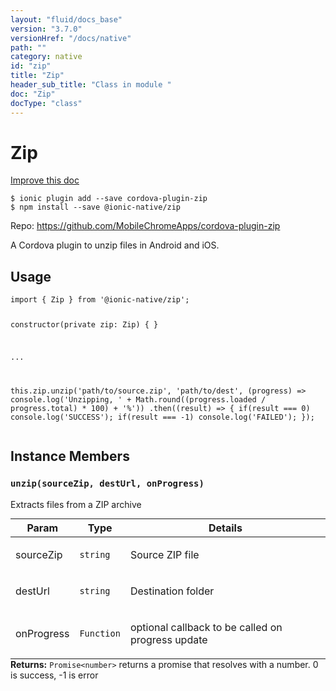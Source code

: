 ```yaml
---
layout: "fluid/docs_base"
version: "3.7.0"
versionHref: "/docs/native"
path: ""
category: native
id: "zip"
title: "Zip"
header_sub_title: "Class in module "
doc: "Zip"
docType: "class"
---
```


<h1 class="api-title">Zip</h1>

<a class="improve-v2-docs" href="http://github.com/driftyco/ionic-native/edit/master/src/@ionic-native/plugins/zip/index.ts#L1">
  Improve this doc
</a>






<pre><code class="nohighlight">$ ionic plugin add --save cordova-plugin-zip
$ npm install --save @ionic-native/zip
</code></pre>
<p>Repo:
  <a href="https://github.com/MobileChromeApps/cordova-plugin-zip">
    https://github.com/MobileChromeApps/cordova-plugin-zip
  </a>
</p>


<p>A Cordova plugin to unzip files in Android and iOS.</p>









<h2>Usage</h2>
<pre><code class="lang-typescript">import { Zip } from &#39;@ionic-native/zip&#39;;

constructor(private zip: Zip) { }

...

this.zip.unzip(&#39;path/to/source.zip&#39;, &#39;path/to/dest&#39;, (progress) =&gt; console.log(&#39;Unzipping, &#39; + Math.round((progress.loaded / progress.total) * 100) + &#39;%&#39;))
 .then((result) =&gt; {
   if(result === 0) console.log(&#39;SUCCESS&#39;);
   if(result === -1) console.log(&#39;FAILED&#39;);
 });
</code></pre>








<h2>Instance Members</h2>
<h3><a class="anchor" name="unzip" href="#unzip"></a><code>unzip(sourceZip,&nbsp;destUrl,&nbsp;onProgress)</code></h3>




Extracts files from a ZIP archive
<table class="table param-table" style="margin:0;">
  <thead>
  <tr>
    <th>Param</th>
    <th>Type</th>
    <th>Details</th>
  </tr>
  </thead>
  <tbody>
  <tr>
    <td>
      sourceZip</td>
    <td>
      <code>string</code>
    </td>
    <td>
      <p>Source ZIP file</p>
</td>
  </tr>
  
  <tr>
    <td>
      destUrl</td>
    <td>
      <code>string</code>
    </td>
    <td>
      <p>Destination folder</p>
</td>
  </tr>
  
  <tr>
    <td>
      onProgress</td>
    <td>
      <code>Function</code>
    </td>
    <td>
      <p>optional callback to be called on progress update</p>
</td>
  </tr>
  </tbody>
</table>

<div class="return-value" markdown="1">
  <i class="icon ion-arrow-return-left"></i>
  <b>Returns:</b> <code>Promise&lt;number&gt;</code> returns a promise that resolves with a number. 0 is success, -1 is error
</div>





